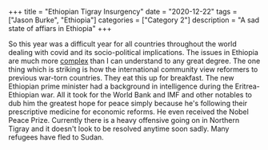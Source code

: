 +++
title = "Ethiopian Tigray Insurgency"
date = "2020-12-22"
tags = ["Jason Burke", "Ethiopia"]
categories = ["Category 2"]
description = "A sad state of affiars in Ethiopia"
+++

So this year was a difficult year for all countries throughout the world dealing with covid and its socio-political implications. The issues in Ethiopia are much more [complex](https://www.theguardian.com/news/audio/2020/dec/01/the-nobel-peace-prize-winner-going-to-war-in-ethiopia-podcast "see this podcast embeded here from the Guardian") than I can understand to any great degree. The one thing which is striking is how the international community view reformers to previous war-torn countries. They eat this up for breakfast. The new Ethiopian prime minister had a background in intelligence during the Eritrea-Ethiopian war. All it took for the World Bank and IMF and other notables to dub him the greatest hope for peace simply because he's following their prescriptive medicine for economic reforms. He even received the Nobel Peace Prize. Currently there is a heavy offensive going on in Northern Tigray and it doesn't look to be resolved anytime soon sadly. Many refugees have fled to Sudan. 
